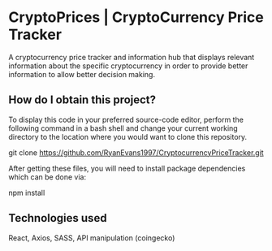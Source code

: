 # CryptoPrices | CryptoCurrency Price Tracker

A cryptocurrency price tracker and information hub that displays relevant information about the specific cryptocurrency in order to provide better information to allow better decision making.

## How do I obtain this project?

To display this code in your preferred source-code editor, perform the following command in a bash shell and change your current working directory to the location where you would want to clone this repository.

git clone https://github.com/RyanEvans1997/CryptocurrencyPriceTracker.git

After getting these files, you will need to install package dependencies which can be done via:

npm install

## Technologies used

React, Axios, SASS, API manipulation (coingecko)
